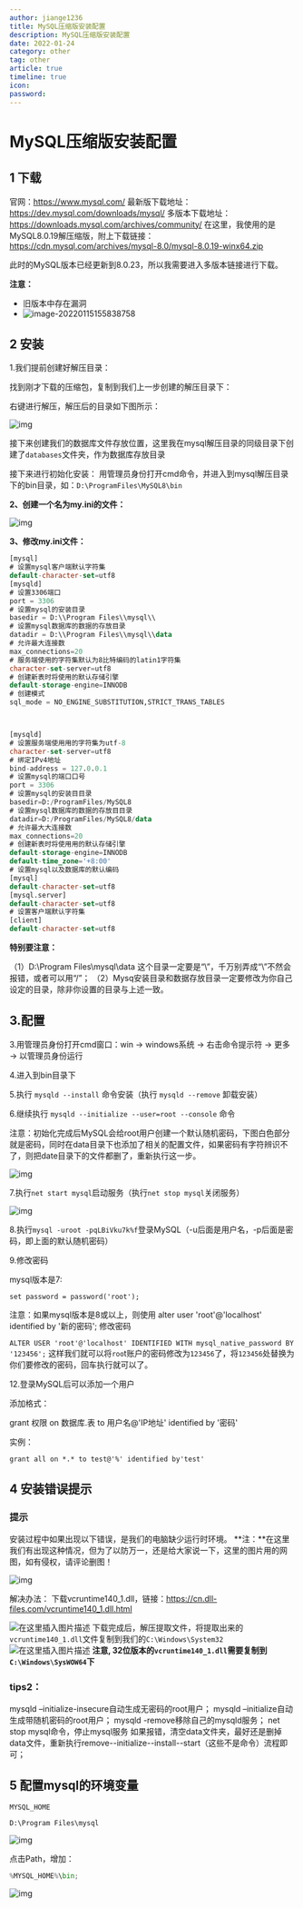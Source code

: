 ```yaml
---
author: jiange1236
title: MySQL压缩版安装配置
description: MySQL压缩版安装配置
date: 2022-01-24
category: other
tag: other
article: true
timeline: true
icon: 
password: 
---
```

# MySQL压缩版安装配置

## 1 下载

官网：https://www.mysql.com/
最新版下载地址：https://dev.mysql.com/downloads/mysql/
多版本下载地址：https://downloads.mysql.com/archives/community/
在这里，我使用的是MySQL8.0.19解压缩版，附上下载链接：https://cdn.mysql.com/archives/mysql-8.0/mysql-8.0.19-winx64.zip

此时的MySQL版本已经更新到8.0.23，所以我需要进入多版本链接进行下载。

**注意：**

- 旧版本中存在漏洞
- ![image-20220115155838758](https://cdn.jsdelivr.net/gh/jiange1236/MyImage/MdImg/image-20220115155838758.png)

## 2 安装

1.我们提前创建好解压目录：

找到刚才下载的压缩包，复制到我们上一步创建的解压目录下：

右键进行解压，解压后的目录如下图所示：

![img](https://cdn.jsdelivr.net/gh/jiange1236/MyImage/MdImg/aHR0cHM6Ly9ibG9nLmNzZG4ubmV0L3dlaXhpbl80NDU3NzU0Mw.png)

接下来创建我们的数据库文件存放位置，这里我在mysql解压目录的同级目录下创建了`databases`文件夹，作为数据库存放目录

接下来进行初始化安装：
用管理员身份打开cmd命令，并进入到mysql解压目录下的bin目录，如：`D:\ProgramFiles\MySQL8\bin`

**2、创建一个名为my.ini的文件：**

![img](https://cdn.jsdelivr.net/gh/jiange1236/MyImage/MdImg/ZmFuZ3poZW5naGVpdGk.png)

 **3、修改my.ini文件：**

```sql
[mysql]
# 设置mysql客户端默认字符集
default-character-set=utf8
[mysqld]
# 设置3306端口
port = 3306
# 设置mysql的安装目录
basedir = D:\\Program Files\\mysql\\
# 设置mysql数据库的数据的存放目录
datadir = D:\\Program Files\\mysql\\data
# 允许最大连接数
max_connections=20
# 服务端使用的字符集默认为8比特编码的latin1字符集
character-set-server=utf8
# 创建新表时将使用的默认存储引擎
default-storage-engine=INNODB
# 创建模式
sql_mode = NO_ENGINE_SUBSTITUTION,STRICT_TRANS_TABLES



[mysqld]
# 设置服务端使⽤用的字符集为utf-8
character-set-server=utf8
# 绑定IPv4地址
bind-address = 127.0.0.1
# 设置mysql的端⼝口号
port = 3306
# 设置mysql的安装⽬目录
basedir=D:/ProgramFiles/MySQL8
# 设置mysql数据库的数据的存放⽬目录
datadir=D:/ProgramFiles/MySQL8/data
# 允许最⼤大连接数
max_connections=20
# 创建新表时将使⽤用的默认存储引擎
default-storage-engine=INNODB
default-time_zone='+8:00'
# 设置mysql以及数据库的默认编码
[mysql]
default-character-set=utf8
[mysql.server]
default-character-set=utf8
# 设置客户端默认字符集
[client]
default-character-set=utf8
```

**特别要注意：**

（1）D:\\Program Files\\mysql\\data 这个目录一定要是“\\”，千万别弄成“\”不然会报错，或者可以用“/”；
（2）Mysq安装目录和数据存放目录一定要修改为你自己设定的目录，除非你设置的目录与上述一致。

## 3.配置

3.用管理员身份打开cmd窗口：win -> windows系统 -> 右击命令提示符 -> 更多 -> 以管理员身份运行

4.进入到bin目录下

 5.执行 `mysqld --install` 命令安装（执行 `mysqld --remove` 卸载安装）

6.继续执行 `mysqld --initialize --user=root --console` 命令

注意：初始化完成后MySQL会给root用户创建一个默认随机密码，下图白色部分就是密码，同时在data目录下也添加了相关的配置文件，如果密码有字符辨识不了，则把date目录下的文件都删了，重新执行这一步。

![img](https://cdn.jsdelivr.net/gh/jiange1236/MyImage/MdImg/1780812-20190829212537656-1187829463.png)

 7.执行`net start mysql`启动服务（执行`net stop mysql`关闭服务）

![img](https://cdn.jsdelivr.net/gh/jiange1236/MyImage/MdImg/1780812-20190829212232857-537058421.png)

 

 8.执行`mysql -uroot -pqLBiVku7k%f`登录MySQL（-u后面是用户名，-p后面是密码，即上面的默认随机密码）

 9.修改密码

mysql版本是7:

`set password = password('root');`

注意：如果mysql版本是8或以上，则使用 alter user 'root'@'localhost' identified by '新的密码'; 修改密码

`ALTER USER 'root'@'localhost' IDENTIFIED WITH mysql_native_password BY '123456';`
这样我们就可以将`roo`t账户的密码修改为`123456`了，将`123456`处替换为你们要修改的密码，回车执行就可以了。

12.登录MySQL后可以添加一个用户

添加格式：

grant 权限 on 数据库.表 to 用户名@'IP地址' identified by '密码'

实例：

`grant all on *.* to test@'%' identified by'test'`

## 4 安装错误提示

### 提示

安装过程中如果出现以下错误，是我们的电脑缺少运行时环境。
**注：**在这里我们有出现这种情况，但为了以防万一，还是给大家说一下，这里的图片用的网图，如有侵权，请评论删图！

![img](https://cdn.jsdelivr.net/gh/jiange1236/MyImage/MdImg/20200131203311761.png)

解决办法：
下载vcruntime140_1.dll，链接：https://cn.dll-files.com/vcruntime140_1.dll.html

![在这里插入图片描述](https://cdn.jsdelivr.net/gh/jiange1236/MyImage/MdImg/16422331874666.png)
下载完成后，解压提取文件，将提取出来的`vcruntime140_1.dll`文件复制到我们的`C:\Windows\System32`
![在这里插入图片描述](https://cdn.jsdelivr.net/gh/jiange1236/MyImage/MdImg/16422331874677.png)
**注意, 32位版本的`vcruntime140_1.dll`需要复制到`C:\Windows\SysWOW64`下**



### tips2：

mysqld –initialize-insecure自动生成无密码的root用户；
mysqld –initialize自动生成带随机密码的root用户；
mysqld -remove移除自己的mysqld服务；
net stop mysql命令，停止mysql服务
如果报错，清空data文件夹，最好还是删掉data文件，重新执行remove--initialize--install--start（这些不是命令）流程即可；





## 5 配置mysql的环境变量

```vbnet
MYSQL_HOME

D:\Program Files\mysql
```

 ![img](https://cdn.jsdelivr.net/gh/jiange1236/MyImage/MdImg/20200303112518670.png)

点击Path，增加：

```python
%MYSQL_HOME%\bin;
```

![img](https://cdn.jsdelivr.net/gh/jiange1236/MyImage/MdImg/20190831112741174.png)

